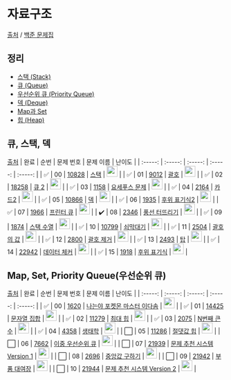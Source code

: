 # 자료구조

[출처](https://github.com/tony9402/baekjoon) /
[백준 문제집](https://www.acmicpc.net/workbook/view/7645)

<h2>정리</h2>

- <a href="./stack_queue_deque.md#stack">스택 (Stack)</a>
- <a href="./stack_queue_deque.md#queue">큐 (Queue)</a>
- <a href="./stack_queue_deque.md#priority-queue">우선순위 큐 (Priority Queue)</a>
- <a href="./deque.md">덱 (Deque)</a>
- <a href="./map_set.md">Map과 Set</a>
- <a href="./heap.md">힙 (Heap)</a>

## 큐, 스택, 덱

[출처](https://github.com/tony9402/baekjoon/tree/main/data_structure)
| 완료 | 순번 | 문제 번호 | 문제 이름 | 난이도 |
| :-----: | :-----: | :-----: | :-----: | :-----: |
| ✅ | 00 | <a href="https://www.acmicpc.net/problem/10828" target="_blank">10828</a> | <a href="../solution/10828.js" target="_blank">스택</a> | <img height="25px" width="25px" src="https://static.solved.ac/tier_small/7.svg"/> |
| ✅ | 01 | <a href="https://www.acmicpc.net/problem/9012" target="_blank">9012</a> | <a href="../solution/9012.js" target="_blank">괄호</a> | <img height="25px" width="25px" src="https://static.solved.ac/tier_small/7.svg"/> |
| ✅ | 02 | <a href="https://www.acmicpc.net/problem/18258" target="_blank">18258</a> | <a href="../solution/18258.js" target="_blank">큐 2</a> | <img height="25px" width="25px" src="https://static.solved.ac/tier_small/7.svg"/> |
| ✅ | 03 | <a href="https://www.acmicpc.net/problem/1158" target="_blank">1158</a> | <a href="../solution/1158.js" target="_blank">요세푸스 문제</a> | <img height="25px" width="25px" src="https://static.solved.ac/tier_small/7.svg"/> |
| ✅ | 04 | <a href="https://www.acmicpc.net/problem/2164" target="_blank">2164</a> | <a href="../solution/2164.js" target="_blank">카드2</a> | <img height="25px" width="25px" src="https://static.solved.ac/tier_small/7.svg"/> |
| ✅ | 05 | <a href="https://www.acmicpc.net/problem/10866" target="_blank">10866</a> | <a href="../solution/10866.js" target="_blank">덱</a> | <img height="25px" width="25px" src="https://static.solved.ac/tier_small/7.svg"/> |
| ✅ | 06 | <a href="https://www.acmicpc.net/problem/1935" target="_blank">1935</a> | <a href="../solution/1935.js" target="_blank">후위 표기식2</a> | <img height="25px" width="25px" src="https://static.solved.ac/tier_small/8.svg"/> |
| ✅ | 07 | <a href="https://www.acmicpc.net/problem/1966" target="_blank">1966</a> | <a href="../solution/1966.js" target="_blank">프린터 큐</a> | <img height="25px" width="25px" src="https://static.solved.ac/tier_small/8.svg"/> |
| ✔️ | 08 | <a href="https://www.acmicpc.net/problem/2346" target="_blank">2346</a> | <a href="../solution/2346.js" target="_blank">풍선 터뜨리기</a> | <img height="25px" width="25px" src="https://static.solved.ac/tier_small/8.svg"/> |
| ✅ | 09 | <a href="https://www.acmicpc.net/problem/1874" target="_blank">1874</a> | <a href="../solution/1874.js" target="_blank">스택 수열</a> | <img height="25px" width="25px" src="https://static.solved.ac/tier_small/9.svg"/> |
| ✅ | 10 | <a href="https://www.acmicpc.net/problem/10799" target="_blank">10799</a> | <a href="../solution/10799.js" target="_blank">쇠막대기</a> | <img height="25px" width="25px" src="https://static.solved.ac/tier_small/9.svg"/> |
| ✅ | 11 | <a href="https://www.acmicpc.net/problem/2504" target="_blank">2504</a> | <a href="../solution/2504.js" target="_blank">괄호의 값</a> | <img height="25px" width="25px" src="https://static.solved.ac/tier_small/10.svg"/> |
| ✅ | 12 | <a href="https://www.acmicpc.net/problem/2800" target="_blank">2800</a> | <a href="../solution/2800.js" target="_blank">괄호 제거</a> | <img height="25px" width="25px" src="https://static.solved.ac/tier_small/11.svg"/> |
| ✅ | 13 | <a href="https://www.acmicpc.net/problem/2493" target="_blank">2493</a> | <a href="../solution/2493.js" target="_blank">탑</a> | <img height="25px" width="25px" src="https://static.solved.ac/tier_small/11.svg"/> |
| ✅ | 14 | <a href="https://www.acmicpc.net/problem/22942" target="_blank">22942</a> | <a href="../solution/22942.js" target="_blank">데이터 체커</a> | <img height="25px" width="25px" src="https://static.solved.ac/tier_small/12.svg"/> |
| ✅ | 15 | <a href="https://www.acmicpc.net/problem/1918" target="_blank">1918</a> | <a href="../solution/1918.js" target="_blank">후위 표기식</a> | <img height="25px" width="25px" src="https://static.solved.ac/tier_small/14.svg"/> |

## Map, Set, Priority Queue(우선순위 큐)

[출처](https://github.com/tony9402/baekjoon/tree/main/data_structure2)
| 완료 | 순번 | 문제 번호 | 문제 이름 | 난이도 |
| :-----: | :-----: | :-----: | :-----: | :-----: |
| ✅ | 00 | <a href="https://www.acmicpc.net/problem/1620" target="_blank">1620</a> | <a href="../solution/1620.js" target="_blank">나는야 포켓몬 마스터 이다솜</a> | <img height="25px" width="25px" src="https://static.solved.ac/tier_small/7.svg"/> |
| ✅ | 01 | <a href="https://www.acmicpc.net/problem/14425" target="_blank">14425</a> | <a href="../solution/14425.js" target="_blank">문자열 집합</a> | <img height="25px" width="25px" src="https://static.solved.ac/tier_small/8.svg"/> |
| ✅ | 02 | <a href="https://www.acmicpc.net/problem/11279" target="_blank">11279</a> | <a href="../solution/11279.js" target="_blank">최대 힙</a> | <img height="25px" width="25px" src="https://static.solved.ac/tier_small/9.svg"/> |
| ✅ | 03 | <a href="https://www.acmicpc.net/problem/2075" target="_blank">2075</a> | <a href="../solution/2075.js" target="_blank">N번째 큰 수</a> | <img height="25px" width="25px" src="https://static.solved.ac/tier_small/9.svg"/> |
| ✅ | 04 | <a href="https://www.acmicpc.net/problem/4358" target="_blank">4358</a> | <a href="../solution/4358.js" target="_blank">생태학</a> | <img height="25px" width="25px" src="https://static.solved.ac/tier_small/9.svg"/> |
| ⬜️ | 05 | <a href="https://www.acmicpc.net/problem/11286" target="_blank">11286</a> | <a href="../solution/11286.js" target="_blank">절댓값 힙</a> | <img height="25px" width="25px" src="https://static.solved.ac/tier_small/10.svg"/> |
| ⬜️ | 06 | <a href="https://www.acmicpc.net/problem/7662" target="_blank">7662</a> | <a href="../solution/7662.js" target="_blank">이중 우선순위 큐</a> | <img height="25px" width="25px" src="https://static.solved.ac/tier_small/12.svg"/> |
| ⬜️ | 07 | <a href="https://www.acmicpc.net/problem/21939" target="_blank">21939</a> | <a href="../solution/21939.js" target="_blank">문제 추천 시스템 Version 1</a> | <img height="25px" width="25px" src="https://static.solved.ac/tier_small/12.svg"/> |
| ⬜️ | 08 | <a href="https://www.acmicpc.net/problem/2696" target="_blank">2696</a> | <a href="../solution/2696.js" target="_blank">중앙값 구하기</a> | <img height="25px" width="25px" src="https://static.solved.ac/tier_small/14.svg"/> |
| ⬜️ | 09 | <a href="https://www.acmicpc.net/problem/21942" target="_blank">21942</a> | <a href="../solution/21942.js" target="_blank">부품 대여장</a> | <img height="25px" width="25px" src="https://static.solved.ac/tier_small/14.svg"/> |
| ⬜️ | 10 | <a href="https://www.acmicpc.net/problem/21944" target="_blank">21944</a> | <a href="../solution/21944.js" target="_blank">문제 추천 시스템 Version 2</a> | <img height="25px" width="25px" src="https://static.solved.ac/tier_small/14.svg"/> |
